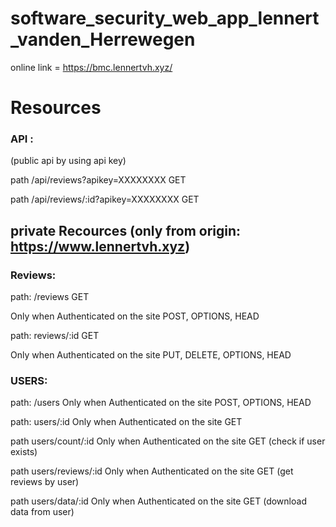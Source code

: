 # software_security_web_app_lennert_vanden_Herrewegen

online link = https://bmc.lennertvh.xyz/

# Resources

### API :

(public api by using api key)

path /api/reviews?apikey=XXXXXXXX
GET

path /api/reviews/:id?apikey=XXXXXXXX
GET

## private Recources (only from origin: https://www.lennertvh.xyz)

### Reviews:

path: /reviews
GET

Only when Authenticated on the site
POST, OPTIONS, HEAD

path: reviews/:id
GET

Only when Authenticated on the site
PUT, DELETE, OPTIONS, HEAD

### USERS:

path: /users
Only when Authenticated on the site
POST, OPTIONS, HEAD

path: users/:id
Only when Authenticated on the site
GET

path users/count/:id
Only when Authenticated on the site
GET (check if user exists)

path users/reviews/:id
Only when Authenticated on the site
GET (get reviews by user)

path users/data/:id
Only when Authenticated on the site
GET (download data from user)
